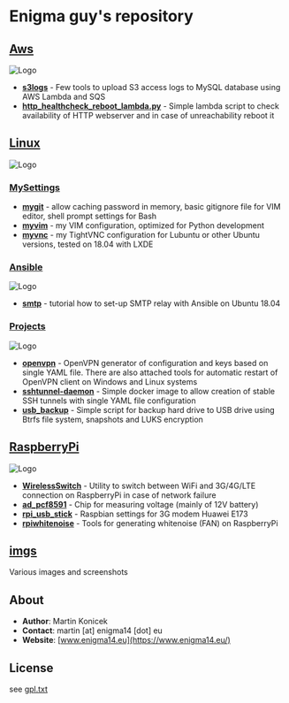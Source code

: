 # Enigma guy's repository

## [Aws](https://github.com/koss822/misc/tree/master/Aws)
![Logo](https://raw.githubusercontent.com/koss822/misc/master/imgs/logos/aws.jpg "AWS logo")
- [**s3logs**](https://github.com/koss822/misc/tree/master/Aws/s3logs) - Few tools to upload S3 access logs to MySQL database using AWS Lambda and SQS
- [**http_healthcheck_reboot_lambda.py**](https://github.com/koss822/misc/blob/master/Aws/http_healthcheck_reboot_lambda.py) - Simple lambda script to check availability of HTTP webserver and in case of unreachability reboot it

## [Linux](https://github.com/koss822/misc/tree/master/Linux)
![Logo](https://raw.githubusercontent.com/koss822/misc/master/imgs/logos/linux.jpg "Linux logo")
### [MySettings](https://github.com/koss822/misc/tree/master/Linux/MySettings)
- [**mygit**](https://github.com/koss822/misc/tree/master/Linux/MySettings/mygit) - allow caching password in memory, basic gitignore file for VIM editor, shell prompt settings for Bash
- [**myvim**](https://github.com/koss822/misc/tree/master/Linux/MySettings/myvim) - my VIM configuration, optimized for Python development
- [**myvnc**](https://github.com/koss822/misc/tree/master/Linux/MySettings/myvnc) - my TightVNC configuration for Lubuntu or other Ubuntu versions, tested on 18.04 with LXDE
### [Ansible](https://github.com/koss822/misc/tree/master/Linux/Ansible)
![Logo](https://raw.githubusercontent.com/koss822/misc/master/imgs/logos/ansible.jpg "Ansible logo")
- [**smtp**](https://github.com/koss822/misc/tree/master/Linux/Ansible/smtp) - tutorial how to set-up SMTP relay with Ansible on Ubuntu 18.04

### [Projects](https://github.com/koss822/misc/tree/master/Linux/Projects)
![Logo](https://raw.githubusercontent.com/koss822/misc/master/imgs/logos/openvpn.jpg "OpenVPN logo")
- [**openvpn**](https://github.com/koss822/misc/tree/master/Linux/Projects/openvpn) - OpenVPN generator of configuration and keys based on single YAML file. There are also attached tools for automatic restart of OpenVPN client on Windows and Linux systems
- [**sshtunnel-daemon**](https://github.com/koss822/misc/tree/master/Linux/Projects/sshtunnel-daemon) - Simple docker image to allow creation of stable SSH tunnels with single YAML file configuration
- [**usb_backup**](https://github.com/koss822/misc/tree/master/Linux/Projects/usb_backup) - Simple script for backup hard drive to USB drive using Btrfs file system, snapshots and LUKS encryption

## [RaspberryPi](https://github.com/koss822/misc/tree/master/RaspberryPi)
![Logo](https://raw.githubusercontent.com/koss822/misc/master/imgs/logos/rpi.jpg "Rpi logo")
- [**WirelessSwitch**](https://github.com/koss822/misc/tree/master/RaspberryPi/WirelessSwitch) - Utility to switch between WiFi and 3G/4G/LTE connection on RaspberryPi in case of network failure
- [**ad_pcf8591**](https://github.com/koss822/misc/tree/master/RaspberryPi/ad_pcf8591) - Chip for measuring voltage (mainly of 12V battery)
- [**rpi_usb_stick**](https://github.com/koss822/misc/tree/master/RaspberryPi/rpi_usb_stick) - Raspbian settings for 3G modem Huawei E173
- [**rpiwhitenoise**](https://github.com/koss822/misc/tree/master/RaspberryPi/rpiwhitenoise) - Tools for generating whitenoise (FAN) on RaspberryPi

## [imgs](https://github.com/koss822/misc/tree/master/imgs)
Various images and screenshots

## About
- **Author**: Martin Konicek
- **Contact**: martin [at] enigma14 [dot] eu
- **Website**: [www.enigma14.eu](https://www.enigma14.eu/)

## License
see [gpl.txt](https://github.com/koss822/misc/blob/master/gpl.txt)


